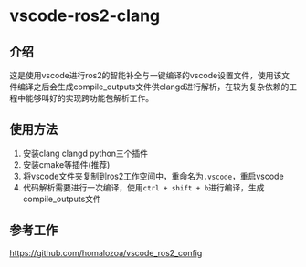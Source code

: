 # vscode-ros2-clang
## 介绍
这是使用vscode进行ros2的智能补全与一键编译的vscode设置文件，使用该文件编译之后会生成compile_outputs文件供clangd进行解析，在较为复杂依赖的工程中能够叫好的实现跨功能包解析工作。
## 使用方法
1. 安装clang clangd python三个插件
2. 安装cmake等插件(推荐)
3. 将vscode文件夹复制到ros2工作空间中，重命名为`.vscode`，重启vscode
4. 代码解析需要进行一次编译，使用`ctrl + shift + b`进行编译，生成compile_outputs文件
## 参考工作
https://github.com/homalozoa/vscode_ros2_config
